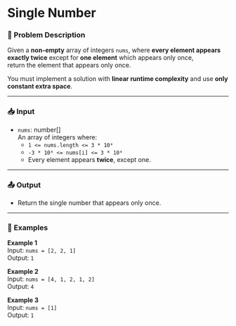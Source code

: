 # Single Number

### 📝 Problem Description

Given a **non-empty** array of integers `nums`, where **every element appears exactly twice** except for **one element** which appears only once,  
return the element that appears only once.

You must implement a solution with **linear runtime complexity** and use **only constant extra space**.

---

### 📥 Input

-   `nums`: number[]  
    An array of integers where:
    -   `1 <= nums.length <= 3 * 10⁴`
    -   `-3 * 10⁴ <= nums[i] <= 3 * 10⁴`
    -   Every element appears **twice**, except one.

---

### 📤 Output

-   Return the single number that appears only once.

---

### 🔁 Examples

**Example 1**  
Input: `nums = [2, 2, 1]`  
Output: `1`

**Example 2**  
Input: `nums = [4, 1, 2, 1, 2]`  
Output: `4`

**Example 3**  
Input: `nums = [1]`  
Output: `1`
